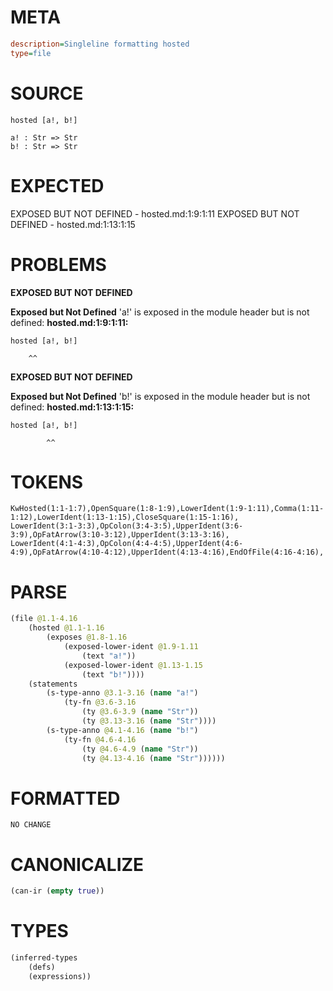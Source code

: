 # META
~~~ini
description=Singleline formatting hosted
type=file
~~~
# SOURCE
~~~roc
hosted [a!, b!]

a! : Str => Str
b! : Str => Str
~~~
# EXPECTED
EXPOSED BUT NOT DEFINED - hosted.md:1:9:1:11
EXPOSED BUT NOT DEFINED - hosted.md:1:13:1:15
# PROBLEMS
**EXPOSED BUT NOT DEFINED**

**Exposed but Not Defined**
'a!' is exposed in the module header but is not defined:
**hosted.md:1:9:1:11:**
```roc
hosted [a!, b!]
```
        ^^


**EXPOSED BUT NOT DEFINED**

**Exposed but Not Defined**
'b!' is exposed in the module header but is not defined:
**hosted.md:1:13:1:15:**
```roc
hosted [a!, b!]
```
            ^^


# TOKENS
~~~zig
KwHosted(1:1-1:7),OpenSquare(1:8-1:9),LowerIdent(1:9-1:11),Comma(1:11-1:12),LowerIdent(1:13-1:15),CloseSquare(1:15-1:16),
LowerIdent(3:1-3:3),OpColon(3:4-3:5),UpperIdent(3:6-3:9),OpFatArrow(3:10-3:12),UpperIdent(3:13-3:16),
LowerIdent(4:1-4:3),OpColon(4:4-4:5),UpperIdent(4:6-4:9),OpFatArrow(4:10-4:12),UpperIdent(4:13-4:16),EndOfFile(4:16-4:16),
~~~
# PARSE
~~~clojure
(file @1.1-4.16
	(hosted @1.1-1.16
		(exposes @1.8-1.16
			(exposed-lower-ident @1.9-1.11
				(text "a!"))
			(exposed-lower-ident @1.13-1.15
				(text "b!"))))
	(statements
		(s-type-anno @3.1-3.16 (name "a!")
			(ty-fn @3.6-3.16
				(ty @3.6-3.9 (name "Str"))
				(ty @3.13-3.16 (name "Str"))))
		(s-type-anno @4.1-4.16 (name "b!")
			(ty-fn @4.6-4.16
				(ty @4.6-4.9 (name "Str"))
				(ty @4.13-4.16 (name "Str"))))))
~~~
# FORMATTED
~~~roc
NO CHANGE
~~~
# CANONICALIZE
~~~clojure
(can-ir (empty true))
~~~
# TYPES
~~~clojure
(inferred-types
	(defs)
	(expressions))
~~~
